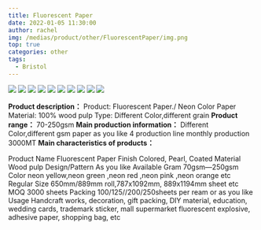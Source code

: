 ```yaml
---
title: Fluorescent Paper
date: 2022-01-05 11:30:00
author: rachel
img: /medias/product/other/FluorescentPaper/img.png
top: true
categories: other
tags:
  - Bristol
---
```


![](/medias/product/other/FluorescentPaper/img.png)
![](/medias/product/other/FluorescentPaper/img_1.png)
![](/medias/product/other/FluorescentPaper/img_2.png)
![](/medias/product/other/FluorescentPaper/img_3.png)
![](/medias/product/other/FluorescentPaper/img_4.png)
![](/medias/product/other/FluorescentPaper/img_5.png)
![](/medias/product/other/FluorescentPaper/img_6.png)
![](/medias/product/other/FluorescentPaper/img_7.png)
![](/medias/product/other/FluorescentPaper/img_8.png)
![](/medias/product/other/FluorescentPaper/img_9.png)

**Product description：**
Product: Fluorescent Paper./ Neon Color Paper
Material: 100% wood pulp
Type: Different Color,different grain
**Product range：**
70-250gsm
**Main production information：**
Different Color,different gsm paper as you like
4 production line monthly production 3000MT
**Main characteristics of products：**

Product Name	Fluorescent Paper
Finish	Colored, Pearl, Coated
Material	Wood pulp
Design/Pattern	As you like
Available Gram	70gsm—250gsm
Color	neon yellow,neon green ,neon red ,neon pink ,neon orange etc
Regular Size	650mm/889mm roll,787x1092mm, 889x1194mm sheet etc
MOQ	3000 sheets
Packing	100/125//200/250sheets per ream or as you like
Usage	Handcraft works, decoration, gift packing, DIY material, education, wedding cards, trademark sticker, mall supermarket fluorescent explosive, adhesive paper, shopping bag, etc
